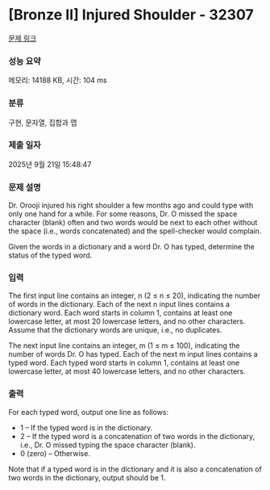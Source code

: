 # [Bronze II] Injured Shoulder - 32307 

[문제 링크](https://www.acmicpc.net/problem/32307) 

### 성능 요약

메모리: 14188 KB, 시간: 104 ms

### 분류

구현, 문자열, 집합과 맵

### 제출 일자

2025년 9월 21일 15:48:47

### 문제 설명

<p>Dr. Orooji injured his right shoulder a few months ago and could type with only one hand for a while. For some reasons, Dr. O missed the space character (blank) often and two words would be next to each other without the space (i.e., words concatenated) and the spell-checker would complain.</p>

<p>Given the words in a dictionary and a word Dr. O has typed, determine the status of the typed word.</p>

### 입력 

 <p>The first input line contains an integer, n (2 ≤ n ≤ 20), indicating the number of words in the dictionary. Each of the next n input lines contains a dictionary word. Each word starts in column 1, contains at least one lowercase letter, at most 20 lowercase letters, and no other characters. Assume that the dictionary words are unique, i.e., no duplicates.</p>

<p>The next input line contains an integer, m (1 ≤ m ≤ 100), indicating the number of words Dr. O has typed. Each of the next m input lines contains a typed word. Each typed word starts in column 1, contains at least one lowercase letter, at most 40 lowercase letters, and no other characters.</p>

### 출력 

 <p>For each typed word, output one line as follows:</p>

<ul>
	<li>1 – If the typed word is in the dictionary.</li>
	<li>2 – If the typed word is a concatenation of two words in the dictionary, i.e., Dr. O missed typing the space character (blank).</li>
	<li>0 (zero) – Otherwise.</li>
</ul>

<p>Note that if a typed word is in the dictionary and it is also a concatenation of two words in the dictionary, output should be 1.</p>

